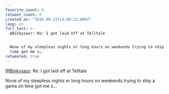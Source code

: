 ```yaml
---
favorite_count: 0
retweet_count: 0
created_at: "2018-09-22T14:00:22.000Z"
lang: en
full_text: >-
  @Binkysaur: Re: I got laid off at Telltale


  None of my sleepless nights or long hours on weekends trying to ship a game on
  time got me s…
retweeted: true
---
```


[@Binkysaur](https://twitter.com/Binkysaur): Re: I got laid off at Telltale

None of my sleepless nights or long hours on weekends trying to ship a game on
time got me s…
